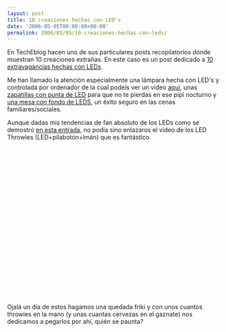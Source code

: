 ```yaml
---
layout: post
title: 10 creaciones hechas con LED's
date: '2006-05-05T00:00:00+00:00'
permalink: 2006/05/05/10-creaciones-hechas-con-leds/
---
```

En TechEblog hacen uno de sus particulares posts recopilatorios dónde muestran 10 creaciones extrañas. En este caso es un post dedicado a <a href="http://www.techeblog.com/index.php/tech-gadget/top-10-coolest-led-creations">10 extravagancias hechas con LEDs</a>.

Me han llamado la atención especialmente una lámpara hecha con LED's y controlada por ordenador de la cual podeís ver un vídeo <a href="http://www.youtube.com/watch?v=P7tozOM_XD0">aquí</a>, unas <a href="http://brightfeetslippers.com/store/index.php?main_page=featured_products&disp_order=5&Itemid=29">zapatillas con punta de LED</a> para que no te pierdas en ese pipí nocturno y <a href="http://makezine.com/pub/ev/150">una mesa con fondo de LEDS</a>, un éxito seguro en las cenas familiares/sociales.

Aunque dadas mis tendencias de fan absoluto de los LEDs como se demostró <a href="http://resistancefutile.blogspot.com/2006/04/geek-graffiti-con-led-throwies.html">en esta entrada</a>, no podía sino enlazaros el vídeo de los LED Throwies (LED+pilabotón+imán) que es fantástico. 

<object width="425" height="350"><param name="movie" value="http://www.youtube.com/v/S6-v3Z-qOAU"></param><embed src="http://www.youtube.com/v/S6-v3Z-qOAU" type="application/x-shockwave-flash" width="425" height="350"></embed></object>

Ojalá un día de estos hagamos una quedada friki y con unos cuantos throwies en la mano (y unas cuantas cervezas en el gaznate) nos dedicamos a pegarlos por ahí, quién se paunta?
